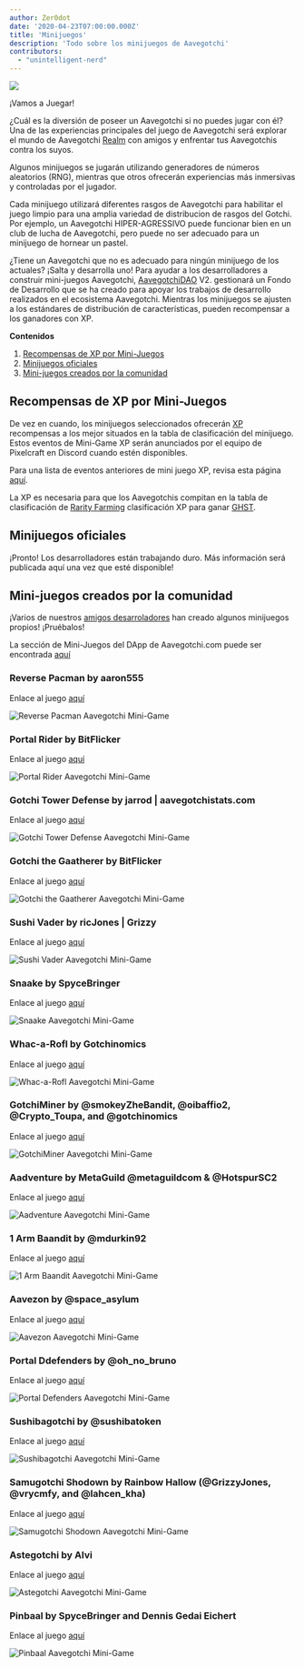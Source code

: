 ```yaml
---
author: Zer0dot
date: '2020-04-23T07:00:00.000Z'
title: 'Minijuegos'
description: 'Todo sobre los minijuegos de Aavegotchi'
contributors:
  - "unintelligent-nerd"
---
```


<div class="headerImageContainer">
<img class="headerImage" src="/minigames/gotchi_btc_gamer.png">
<p class="headerImageText">¡Vamos a Juegar!</p>
</div>

¿Cuál es la diversión de poseer un Aavegotchi si no puedes jugar con él? Una de las experiencias principales del juego de Aavegotchi será explorar el mundo de Aavegotchi [Realm](/gotchiverse) con amigos y enfrentar tus Aavegotchis contra los suyos.

Algunos minijuegos se jugarán utilizando generadores de números aleatorios (RNG), mientras que otros ofrecerán experiencias más inmersivas y controladas por el jugador.

Cada minijuego utilizará diferentes rasgos de Aavegotchi para habilitar el juego limpio para una amplia variedad de distribucion de rasgos del Gotchi. Por ejemplo, un Aavegotchi HIPER-AGRESSIVO puede funcionar bien en un club de lucha de Aavegotchi, pero puede no ser adecuado para un minijuego de hornear un pastel.

¿Tiene un Aavegotchi que no es adecuado para ningún minijuego de los actuales? ¡Salta y desarrolla uno! Para ayudar a los desarrolladores a construir mini-juegos Aavegotchi, [AavegotchiDAO](/dao) V2. gestionará un Fondo de Desarrollo que se ha creado para apoyar los trabajos de desarrollo realizados en el ecosistema Aavegotchi. Mientras los minijuegos se ajusten a los estándares de distribución de características, pueden recompensar a los ganadores con XP.

<div class="contentsBox">

**Contenidos**

<ol>
<li><a href=#xp-rewards-for-mini-games>Recompensas de XP por Mini-Juegos</a></li>
<li><a href=#official-mini-games>Minijuegos oficiales</a></li>
<li><a href=#community-created-mini-games>Mini-juegos creados por la comunidad</a></li>
</ol>

</div>

## Recompensas de XP por Mini-Juegos
De vez en cuando, los minijuegos seleccionados ofrecerán [XP](/xp) recompensas a los mejor situados en la tabla de clasificación del minijuego. Estos eventos de Mini-Game XP serán anunciados por el equipo de Pixelcraft en Discord cuando estén disponibles.

Para una lista de eventos anteriores de mini juego XP, revisa esta página [aquí](/minigame-xp-events).

La XP es necesaria para que los Aavegotchis compitan en la tabla de clasificación de [Rarity Farming](/rarity-farming) clasificación XP para ganar [GHST](/ghst).

## Minijuegos oficiales
¡Pronto! Los desarrolladores están trabajando duro. Más información será publicada aquí una vez que esté disponible!

## Mini-juegos creados por la comunidad

¡Varios de nuestros [amigos desarroladores](/aarchitect) han creado algunos minijuegos propios! ¡Pruébalos!

La sección de Mini-Juegos del DApp de Aavegotchi.com puede ser encontrada [aquí](https://aavegotchi.com/minigames)

### Reverse Pacman by aaron555

Enlace al juego [aquí](https://cryptolve.com/aavegotchi_pacman/)

<img class = "bodyImage" src = "/minigames/reverse-pacman.png" alt = "Reverse Pacman Aavegotchi Mini-Game" />

### Portal Rider by BitFlicker

Enlace al juego [aquí](https://bitflicker.tech/aavegotchi/rider/)

<img class = "bodyImage" src = "/minigames/portal-rider.png" alt = "Portal Rider Aavegotchi Mini-Game" />

### Gotchi Tower Defense by jarrod | aavegotchistats.com

Enlace al juego [aquí](https://aavegotchistats.com/td)

<img class = "bodyImage" src = "/minigames/gotchi-tower-defense.png" alt = "Gotchi Tower Defense Aavegotchi Mini-Game" />

### Gotchi the Gaatherer by BitFlicker

Enlace al juego [aquí](https://gotchigaatherer.gg/)

<img class = "bodyImage" src = "/minigames/gotchi-the-gaatherer.png" alt = "Gotchi the Gaatherer Aavegotchi Mini-Game" />

### Sushi Vader by ricJones | Grizzy

Enlace al juego [aquí](https://sushivader.com/)

<img class = "bodyImage" src = "/minigames/sushi-vader.png" alt = "Sushi Vader Aavegotchi Mini-Game" />

### Snaake by SpyceBringer

Enlace al juego [aquí](https://snaake.gg/)

<img class = "bodyImage" src = "/minigames/snaake.png" alt = "Snaake Aavegotchi Mini-Game" />

### Whac-a-Rofl by Gotchinomics

Enlace al juego [aquí](https://whacarofl.com/)

<img class = "bodyImage" src = "/minigames/whac-a-rofl.png" alt = "Whac-a-Rofl Aavegotchi Mini-Game" />

### GotchiMiner by @smokeyZheBandit, @oibaffio2, @Crypto_Toupa, and @gotchinomics

Enlace al juego [aquí](https://gotchiminer.rocks/)

<img class = "bodyImage" src = "/minigames/gotchiminer.png" alt = "GotchiMiner Aavegotchi Mini-Game" />

### Aadventure by MetaGuild @metaguildcom & @HotspurSC2

Enlace al juego [aquí](https://hotspurhn.github.io/)

<img class = "bodyImage" src = "/minigames/aadventure.png" alt = "Aadventure Aavegotchi Mini-Game" />

### 1 Arm Baandit by @mdurkin92

Enlace al juego [aquí](https://gotchi-slots-r9mxieta7-h0m13.vercel.app/)

<img class = "bodyImage" src = "/minigames/one-arm-baandit.png" alt = "1 Arm Baandit Aavegotchi Mini-Game" />

### Aavezon by @space_asylum

Enlace al juego [aquí](https://mikekrow.com/games/aavezon/index.html)

<img class = "bodyImage" src = "/minigames/aavezon.png" alt = "Aavezon Aavegotchi Mini-Game" />

### Portal Ddefenders by @oh_no_bruno

Enlace al juego [aquí](https://square-wildflower-4590.on.fleek.co/)

<img class = "bodyImage" src = "/minigames/portal-defenders.png" alt = "Portal Defenders Aavegotchi Mini-Game" />

### Sushibagotchi by @sushibatoken

Enlace al juego [aquí](https://www.sushibatoken.com/hackathons/aavegotchi-game-jam/)

<img class = "bodyImage" src = "/minigames/sushibagotchi.png" alt = "Sushibagotchi Aavegotchi Mini-Game" />

### Samugotchi Shodown by Rainbow Hallow (@GrizzyJones, @vrycmfy, and @lahcen_kha)

Enlace al juego [aquí](https://samugotchi-shodown.vercel.app/)

<img class = "bodyImage" src = "/minigames/samugotchi-shodown.png" alt = "Samugotchi Shodown Aavegotchi Mini-Game" />

### Astegotchi by Alvi

Enlace al juego [aquí](https://astegotchi.aavegames.com/)

<img class = "bodyImage" src = "/minigames/astegotchi.png" alt = "Astegotchi Aavegotchi Mini-Game" />

### Pinbaal by SpyceBringer and Dennis Gedai Eichert

Enlace al juego [aquí](https://pinbaal.com)

<img class = "bodyImage" src = "/minigames/pinbaal.png" alt = "Pinbaal Aavegotchi Mini-Game" />
